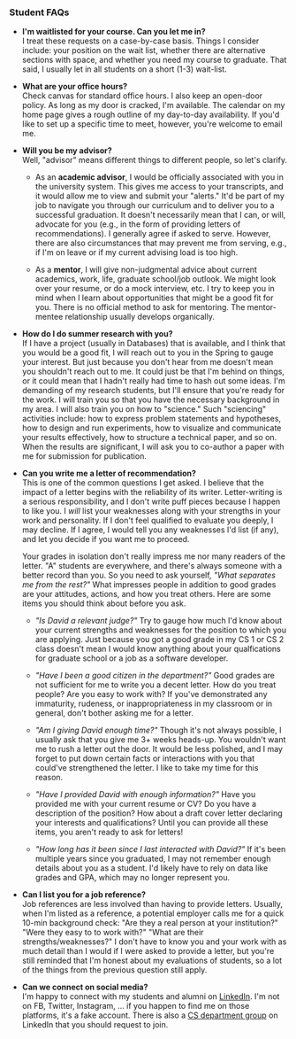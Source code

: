 ### Student FAQs

- **I'm waitlisted for your course. Can you let me in?**\
  I treat these requests on a case-by-case basis. Things I consider include: your position on the wait list, whether there are alternative sections with space, and whether you need my course to graduate. That said, I usually let in all students on a short (1-3) wait-list.

- **What are your office hours?**\
  Check canvas for standard office hours. I also keep an open-door policy. As long as my door is cracked, I'm available. The calendar on my home page gives a rough outline of my day-to-day availability. If you'd like to set up a specific time to meet, however, you're welcome to email me.

- **Will you be my advisor?**\
  Well, "advisor" means different things to different people, so let's clarify.

  - As an **academic advisor**, I would be officially associated with you in the university system. This gives me access to your transcripts, and it would allow me to view and submit your "alerts." It'd be part of my job to navigate you through our curriculum and to deliver you to a successful graduation. It doesn't necessarily mean that I can, or will, advocate for you (e.g., in the form of providing letters of recommendations).
    I generally agree if asked to serve. However, there are also circumstances that may prevent me from serving, e.g., if I'm on leave or if my current advising load is too high.

  - As a **mentor**, I will give non-judgmental advice about current academics, work, life, graduate school/job outlook. We might look over your resume, or do a mock interview, etc. I try to keep you in mind when I learn about opportunities that might be a good fit for you. There is no official method to ask for mentoring. The mentor-mentee relationship usually develops organically.

- **How do I do summer research with you?**\
  If I have a project (usually in Databases) that is available, and I think that you would be a good fit, I will reach out to you in the Spring to gauge your interest. But just because you don't hear from me doesn't mean you shouldn't reach out to me. It could just be that I'm behind on things, or it could mean that I hadn't really had time to hash out some ideas. I'm demanding of my research students, but I'll ensure that you're ready for the work. I will train you so that you have the necessary background in my area. I will also train you on how to "science." Such "sciencing" activities include: how to express problem statements and hypotheses, how to design and run experiments, how to visualize and communicate your results effectively, how to structure a technical paper, and so on. When the results are significant, I will ask you to co-author a paper with me for submission for publication.

- **Can you write me a letter of recommendation?**\
  This is one of the common questions I get asked. I believe that the impact of a letter begins with the reliability of its writer. Letter-writing is a serious responsibility, and I don't write puff pieces because I happen to like you. I _will_ list your weaknesses along with your strengths in your work and personality. If I don't feel qualified to evaluate you deeply, I may decline. If I agree, I would tell you any weaknesses I'd list (if any), and let you decide if you want me to proceed.

  Your grades in isolation don't really impress me nor many readers of the letter. "A" students are everywhere, and there's always someone with a better record than you. So you need to ask yourself, _"What separates me from the rest?"_ What impresses people in addition to good grades are your attitudes, actions, and how you treat others. Here are some items you should think about before you ask.

  - _"Is David a relevant judge?"_ Try to gauge how much I'd know about your current strengths and weaknesses for the position to which you are applying. Just because you got a good grade in my CS 1 or CS 2 class doesn't mean I would know anything about your qualfications for graduate school or a job as a software developer.

  - _"Have I been a good citizen in the department?"_ Good grades are not sufficient for me to write you a decent letter. How do you treat people? Are you easy to work with? If you've demonstrated any immaturity, rudeness, or inappropriateness in my classroom or in general, don't bother asking me for a letter.

  - _"Am I giving David enough time?"_ Though it's not always possible, I usually ask that you give me 3+ weeks heads-up. You wouldn't want me to rush a letter out the door. It would be less polished, and I may forget to put down certain facts or interactions with you that could've strengthened the letter. I like to take my time for this reason.

  - _"Have I provided David with enough information?"_ Have you provided me with your current resume or CV? Do you have a description of the position? How about a draft cover letter declaring your interests and qualifications? Until you can provide all these items, you aren't ready to ask for letters!

  - _"How long has it been since I last interacted with David?"_ If it's been multiple years since you graduated, I may not remember enough details about you as a student. I'd likely have to rely on data like grades and GPA, which may no longer represent you.

- **Can I list you for a job reference?**\
  Job references are less involved than having to provide letters. Usually, when I'm listed as a reference, a potential employer calls me for a quick 10-min background check: "Are they a real person at your institution?" "Were they easy to to work with?" "What are their strengths/weaknesses?" I don't have to know you and your work with as much detail than I would if I were asked to provide a letter, but you're still reminded that I'm honest about my evaluations of students, so a lot of the things from the previous question still apply.

- **Can we connect on social media?**\
  I'm happy to connect with my students and alumni on [LinkedIn](http://www.linkedin.com/in/davidtchiu). I'm not on FB, Twitter, Instagram, ... if you happen to find me on those platforms, it's a fake account. There is also a [CS department group](https://www.linkedin.com/groups/1864577/) on LinkedIn that you should request to join.

